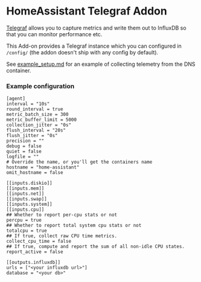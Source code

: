 HomeAssistant Telegraf Addon
===============================

[Telegraf](https://github.com/influxdata/telegraf) allows you to capture metrics and write them out to InfluxDB so that you can monitor performance etc.

This Add-on provides a Telegraf instance which you can configured in `/config/` (the addon doesn't ship with any config by default).

See [example_setup.md](example_setup.md) for an example of collecting telemetry from the DNS container.

### Example configuration

    [agent]
    interval = "10s"
    round_interval = true
    metric_batch_size = 300
    metric_buffer_limit = 5000
    collection_jitter = "0s"
    flush_interval = "20s"
    flush_jitter = "0s"
    precision = ""
    debug = false
    quiet = false
    logfile = ""
    # Override the name, or you'll get the containers name
    hostname = "home-assistant"
    omit_hostname = false

    [[inputs.diskio]]
    [[inputs.mem]]
    [[inputs.net]]
    [[inputs.swap]]
    [[inputs.system]]
    [[inputs.cpu]]
    ## Whether to report per-cpu stats or not
    percpu = true
    ## Whether to report total system cpu stats or not
    totalcpu = true
    ## If true, collect raw CPU time metrics.
    collect_cpu_time = false
    ## If true, compute and report the sum of all non-idle CPU states.
    report_active = false

    [[outputs.influxdb]]
    urls = ["<your influxdb url>"]
    database = "<your db>"
    
